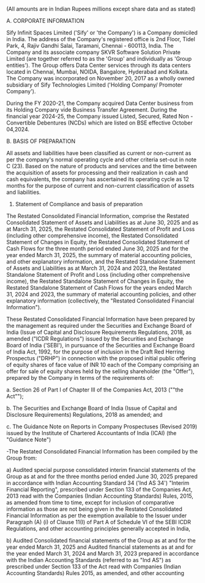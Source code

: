 (All amounts are in Indian Rupees millions except share data and as stated)

A. CORPORATE INFORMATION

Sify Infinit Spaces Limited ('Sify' or 'the Company')
is a Company domiciled in India. The address of the
Company's registered office is 2nd Floor, Tidel Park,
4, Rajiv Gandhi Salai, Taramani, Chennai - 600113,
India. The Company and its associate company SKVR
Software Solution Private Limited (are together
referred to as the 'Group' and individually as 'Group
entities'). The Group offers Data Center services
through its data centers located in Chennai, Mumbai,
NOIDA, Bangalore, Hyderabad and Kolkata. The
Company was incorporated on November 20, 2017
as a wholly owned subsidiary of Sify Technologies
Limited ('Holding Company/ Promoter Company').

During the FY 2020-21, the Company acquired Data Center business from its Holding Company vide Business Transfer Agreement. During the financial year 2024-25, the Company issued Listed, Secured, Rated Non - Convertible Debentures (NCDs) which are listed on BSE effective October 04,2024.

B. BASIS OF PREPARATION

All assets and liabilities have been classified as current or non-current as per the company's normal operating cycle and other criteria set-out in note C (23). Based on the nature of products and services and the time between the acquisition of assets for processing and their realization in cash and cash equivalents, the company has ascertained its operating cycle as 12 months for the purpose of current and non-current classification of assets and liabilities.

1. Statement of Compliance and basis of preparation

The Restated Consolidated Financial Information, comprise the Restated Consolidated Statement of Assets and Liabilities as at June 30, 2025 and as at March 31, 2025, the Restated Consolidated Statement of Profit and Loss (including other comprehensive income), the Restated Consolidated Statement of Changes in Equity, the Restated Consolidated Statement of Cash Flows for the three month period ended June 30, 2025 and for the year ended March 31, 2025, the summary of material accounting policies, and other explanatory information, and the Restated Standalone Statement of Assets and Liabilities as at March 31, 2024 and 2023, the Restated Standalone Statement of Profit and Loss (including other comprehensive income), the Restated Standalone Statement of Changes in Equity, the Restated Standalone Statement of Cash Flows for the years ended March 31, 2024 and 2023, the summary of material accounting policies, and other explanatory information (collectively, the "Restated Consolidated Financial Information").

These Restated Consolidated Financial Information
have been prepared by the management as required
under the Securities and Exchange Board of India
(Issue of Capital and Disclosure Requirements
Regulations, 2018, as amended ("ICDR Regulations")
issued by the Securities and Exchange Board of
India ('SEBI'), in pursuance of the Securities and
Exchange Board of India Act, 1992, for the purpose
of inclusion in the Draft Red Herring Prospectus
("DRHP") in connection with the proposed initial
public offering of equity shares of face value of INR
10 each of the Company comprising an offer for sale
of equity shares held by the selling shareholder (the
"Offer"), prepared by the Company in terms of the
requirements of:

a. Section 26 of Part I of Chapter III of the Companies Act, 2013 (""the Act"");

b. The Securities and Exchange Board of India (Issue of Capital and Disclosure Requirements) Regulations, 2018 as amended; and

c. The Guidance Note on Reports in Company Prospectuses (Revised 2019) issued by the Institute of Chartered Accountants of India (ICAI) (the "Guidance Note")

-The Restated Consolidated Financial Information has been compiled by the Group from:

a) Audited special purpose consolidated interim financial statements of the Group as at and for the three months period ended June 30, 2025 prepared in accordance with Indian Accounting Standard 34 ('Ind AS 34') "Interim Financial Reporting", prescribed under Section 133 of the Companies Act, 2013 read with the Companies (Indian Accounting Standards) Rules, 2015, as amended from time to time, except for inclusion of comparative information as those are not being given in the Restated Consolidated Financial Information as per the exemption available to the Issuer under Paragraph (A) (i) of Clause 11(I) of Part A of Schedule VI of the SEBI ICDR Regulations, and other accounting principles generally accepted in India,

b) Audited Consolidated financial statements of the Group as at and for the year ended March 31, 2025 and Audited financial statements as at and for the year ended March 31, 2024 and March 31, 2023 prepared in accordance with the Indian Accounting Standards (referred to as "Ind AS") as prescribed under Section 133 of the Act read with Companies (Indian Accounting Standards) Rules 2015, as amended, and other accounting